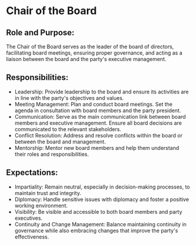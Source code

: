 # Chair of the Board

## Role and Purpose:

The Chair of the Board serves as the leader of the board of directors, facilitating board meetings, ensuring proper governance, and acting as a liaison between the board and the party's executive management.

## Responsibilities:

- Leadership: Provide leadership to the board and ensure its activities are in line with the party's objectives and values.
- Meeting Management: Plan and conduct board meetings. Set the agenda in consultation with board members and the party president.
- Communication: Serve as the main communication link between board members and executive management. Ensure all board decisions are communicated to the relevant stakeholders.
- Conflict Resolution: Address and resolve conflicts within the board or between the board and management.
- Mentorship: Mentor new board members and help them understand their roles and responsibilities.

## Expectations:

- Impartiality: Remain neutral, especially in decision-making processes, to maintain trust and integrity.
- Diplomacy: Handle sensitive issues with diplomacy and foster a positive working environment.
- Visibility: Be visible and accessible to both board members and party executives.
- Continuity and Change Management: Balance maintaining continuity in governance while also embracing changes that improve the party's effectiveness.